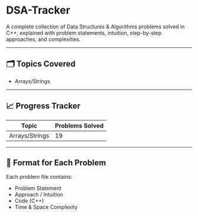 # DSA-Tracker
A complete collection of Data Structures &amp; Algorithms problems solved in C++, explained with problem statements, intuition, step-by-step approaches, and complexities.

---

## 🗂️ Topics Covered
- Arrays/Strings
  
---

## 📈 Progress Tracker
| Topic | Problems Solved |
|--------|-----------------|
| Arrays/Strings | 19|

---

## 🧩 Format for Each Problem
Each problem file contains:
- Problem Statement
- Approach / Intuition
- Code (C++)
- Time & Space Complexity
